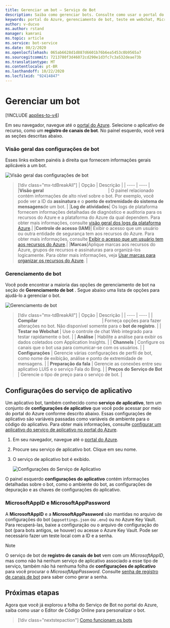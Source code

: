 ```yaml
---
title: Gerenciar um bot – Serviço de Bot
description: Saiba como gerenciar bots. Consulte como usar o portal do Azure para encontrar informações sobre logs de atividades, opções de compilação, configurações de depuração e outras propriedades.
keywords: portal do Azure, gerenciamento de bot, teste em webchat, MicrosoftAppID, MicrosoftAppPassword, configurações de aplicativo
author: v-ducvo
ms.author: rstand
manager: kamrani
ms.topic: article
ms.service: bot-service
ms.date: 08/2/2020
ms.openlocfilehash: 065ab6628d1d887d6601b76b6ea5453c0b9565a7
ms.sourcegitcommit: 7213780f3d46072cd290e1d3fc7c3a532deae73b
ms.translationtype: MT
ms.contentlocale: pt-BR
ms.lasthandoff: 10/22/2020
ms.locfileid: "92414847"
---
```

# <a name="manage-a-bot"></a>Gerenciar um bot

[!INCLUDE [applies-to-v4](includes/applies-to-v4-current.md)]

Em seu navegador, navegue até o [portal do Azure](https://ms.portal.azure.com/). Selecione o aplicativo de recurso, como um **registro de canais de bot**. No painel esquerdo, você verá as seções descritas abaixo.

### <a name="bot-settings-overview"></a>Visão geral das configurações de bot

Esses links exibem painéis à direita que fornecem informações gerais aplicáveis a um bot.

![Visão geral das configurações de bot](~/media/azure-manage-a-bot/overview.png)

> [!div class="mx-tdBreakAll"]
> | Opção |  Descrição |
> | ---- | ---- |
> |**Visão geral** <img width="200px"/>| O painel relacionado contém informações de alto nível sobre o bot. Por exemplo, você pode ver a ID da **assinatura** e o **ponto de extremidade do sistema de mensagens**de um bot. |
> |**Log de atividades**| Os logs de plataforma fornecem informações detalhadas de diagnóstico e auditoria para os recursos do Azure e a plataforma do Azure da qual dependem. Para obter mais informações, consulte [visão geral dos logs da plataforma Azure](https://docs.microsoft.com/azure/azure-monitor/platform/platform-logs-overview).|
> |**Controle de acesso (IAM)**| Exibir o acesso que um usuário ou outra entidade de segurança tem aos recursos do Azure. Para obter mais informações, consulte [Exibir o acesso que um usuário tem aos recursos do Azure](https://docs.microsoft.com/azure/role-based-access-control/check-access).|
> |**Marcas**|Aplique marcas aos recursos do Azure, grupos de recursos e assinaturas para organizá-los logicamente. Para obter mais informações, veja [Usar marcas para organizar os recursos do Azure](https://docs.microsoft.com/azure/azure-resource-manager/management/tag-resources). |

### <a name="bot-management"></a>Gerenciamento de bot

 Você pode encontrar a maioria das opções de gerenciamento de bot na seção de **Gerenciamento de bot** . Segue abaixo uma lista de opções para ajudá-lo a gerenciar o bot.

![Gerenciamento de bot](~/media/azure-manage-a-bot/bot-management.png)

> [!div class="mx-tdBreakAll"]
> | Opção |  Descrição |
> | ---- | ---- |
> | **Compilar** <img width="200px"/>| Forneça opções para fazer alterações no bot. Não disponível somente para o **bot de registro**. |
> | **Testar no Webchat** | Use o controle de chat Web integrado para testar rapidamente o bot. |
> | **Análise** | Habilite a análise para exibir os dados coletados com Application Insights. |
> | **Channels** | Configure os canais que o bot usa para comunicar-se com os usuários. |
> | **Configurações** | Gerencie várias configurações de perfil de bot, como nome de exibição, análise e ponto de extremidade de mensagens. |
> | **Preparação da fala** | Gerencie as conexões entre seu aplicativo LUIS e o serviço Fala do Bing. |
> | **Preços do Serviço de Bot** | Gerencie o tipo de preço para o serviço de bot. |

## <a name="application-service-settings"></a>Configurações do serviço de aplicativo

Um aplicativo bot, também conhecido como **serviço de aplicativo**, tem um conjunto de **configurações de aplicativo** que você pode acessar por meio do portal do Azure conforme descrito abaixo. Essas configurações de aplicativo são variáveis passadas como variáveis de ambiente para o código do aplicativo. Para obter mais informações, consulte [configurar um aplicativo do serviço de aplicativo no portal do Azure](https://docs.microsoft.com/azure/app-service/configure-common).

1. Em seu navegador, navegue até o [portal do Azure](https://ms.portal.azure.com/).
1. Procure seu serviço de aplicativo bot. Clique em seu nome.
1. O serviço de aplicativo bot é exibido.

    ![Configurações do Serviço de Aplicativo](~/media/azure-manage-a-bot/app-service-settings.png)

O painel esquerdo **configurações do aplicativo** contém informações detalhadas sobre o bot, como o ambiente do bot, as configurações de depuração e as chaves de configurações do aplicativo.

### <a name="microsoftappid-and-microsoftapppassword"></a>MicrosoftAppID e MicrosoftAppPassword

A **MicrosoftAppID** e a **MicrosoftAppPassword** são mantidas no arquivo de configurações do bot (`appsettings.json` ou `.env`) ou no Azure Key Vault. Para recuperá-las, baixe a configuração ou o arquivo de configuração do bot (para bots antigos, se houver) ou acesse o Azure Key Vault. Pode ser necessário fazer um teste local com a ID e a senha.

> [!NOTE]
> O serviço de bot de **registro de canais de bot** vem com um *MicrosoftAppID*, mas como não há nenhum serviço de aplicativo associado a esse tipo de serviço, também não há nenhuma folha de **configurações de aplicativo** para você procurar o *MicrosoftAppPassword*. Consulte [senha de registro de canais de bot](bot-service-manage-settings.md#get-registration-password) para saber como gerar a senha.

## <a name="next-steps"></a>Próximas etapas
Agora que você já explorou a folha do Serviço de Bot no portal do Azure, saiba como usar o Editor de Código Online para personalizar o bot.
> [!div class="nextstepaction"]
> [Como funcionam os bots](~/v4sdk/bot-builder-basics.md)
